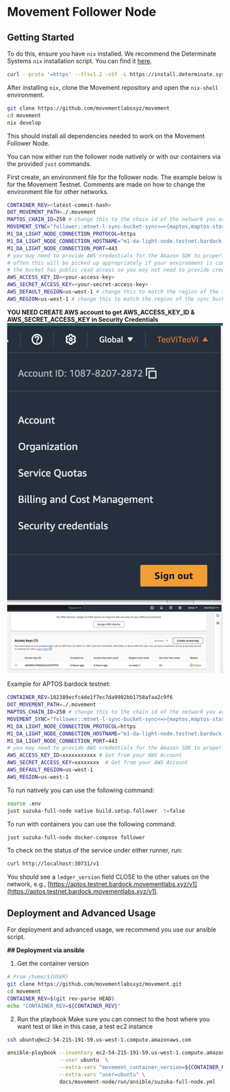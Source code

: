 
# Movement Follower Node


## Getting Started


To do this, ensure you have `nix` installed. We recommend the Determinate Systems `nix` installation script. You can find it [here](https://determinate.systems/posts/determinate-nix-installer/).

```bash
curl --proto '=https' --tlsv1.2 -sSf -L https://install.determinate.systems/nix | sh -s -- install
```

After installing `nix`, clone the Movement repository and open the `nix-shell` environment.

```bash
git clone https://github.com/movementlabsxyz/movement
cd movement
nix develop
```

This should install all dependencies needed to work on the Movement Follower Node.

You can now either run the follower node natively or with our containers via the provided `just` commands.

First create, an environment file for the follower node. The example below is for the Movement Testnet. Comments are made on how to change the environment file for other networks.

```bash
CONTAINER_REV=<latest-commit-hash>
DOT_MOVEMENT_PATH=./.movement
MAPTOS_CHAIN_ID=250 # change this to the chain id of the network you are running
MOVEMENT_SYNC="follower::mtnet-l-sync-bucket-sync<=>{maptos,maptos-storage,suzuka-da-db}/**" # change to the sync bucket for the network you are running
M1_DA_LIGHT_NODE_CONNECTION_PROTOCOL=https
M1_DA_LIGHT_NODE_CONNECTION_HOSTNAME="m1-da-light-node.testnet.bardock.movementlabs.xyz" # changes this to the hostname of the m1_da_light_node_service on network you are running
M1_DA_LIGHT_NODE_CONNECTION_PORT=443
# you may need to provide AWS credentials for the Amazon SDK to properly interact with the sync bucket
# often this will be picked up appropriately if your environment is configured to use AWS
# the bucket has public read access so you may not need to provide credentials
AWS_ACCESS_KEY_ID=<your-access-key>
AWS_SECRET_ACCESS_KEY=<your-secret-access-key>
AWS_DEFAULT_REGION=us-west-1 # change this to match the region of the sync bucket
AWS_REGION=us-west-1 # change this to match the region of the sync bucket
```

**YOU NEED CREATE AWS account to get AWS_ACCESS_KEY_ID & AWS_SECRET_ACCESS_KEY in Security Credentials**
![enter image description here](https://raw.githubusercontent.com/diszell2008/movement-node-guide/refs/heads/master/account.png)
![enter image description here](https://raw.githubusercontent.com/diszell2008/movement-node-guide/refs/heads/master/accesskey.png)

Example for APTOS bardock testnet:
```bash
CONTAINER_REV=102389ecfc4de1f7ec7da9902bb1758afaa2c9f6
DOT_MOVEMENT_PATH=./.movement
MAPTOS_CHAIN_ID=250 # change this to the chain id of the network you are running
MOVEMENT_SYNC="follower::mtnet-l-sync-bucket-sync<=>{maptos,maptos-storage,suzuka-da-db}/**" 
M1_DA_LIGHT_NODE_CONNECTION_PROTOCOL=https
M1_DA_LIGHT_NODE_CONNECTION_HOSTNAME="m1-da-light-node.testnet.bardock.movementlabs.xyz" 
M1_DA_LIGHT_NODE_CONNECTION_PORT=443
# you may need to provide AWS credentials for the Amazon SDK to properly interact with the sync bucket
AWS_ACCESS_KEY_ID=xxxxxxxxxxx # Get from your AWS Account
AWS_SECRET_ACCESS_KEY=xxxxxxxx  # Get from your AWS Account
AWS_DEFAULT_REGION=us-west-1
AWS_REGION=us-west-1
```

To run natively you can use the following command:

```bash
source .env
just suzuka-full-node native build.setup.follower -t=false
```

To run with containers you can use the following command:

```bash
just suzuka-full-node docker-compose follower
```

To check on the status of the service under either runner, run:

```bash
curl http://localhost:30731/v1
```

You should see a `ledger_version` field CLOSE to the other values on the network, e.g., [https://aptos.testnet.bardock.movementlabs.xyz/v1](https://aptos.testnet.bardock.movementlabs.xyz/v1).

## Deployment and Advanced Usage
For deployment and advanced usage, we recommend you use our ansible script.

**## Deployment via ansible**

1. Get the container version
```bash
# From /home/${USER}
git clone https://github.com/movementlabsxyz/movement.git
cd movement
CONTAINER_REV=$(git rev-parse HEAD)
echo "CONTAINER_REV=${CONTAINER_REV}"
```


2. Run the playbook
Make sure you can connect to the host where you want test or like in this case, a test
ec2 instance
```bash
ssh ubuntu@ec2-54-215-191-59.us-west-1.compute.amazonaws.com
```

```bash
ansible-playbook --inventory ec2-54-215-191-59.us-west-1.compute.amazonaws.com, \
                 --user ubuntu  \
                 --extra-vars "movement_container_version=${CONTAINER_REV}" \
                 --extra-vars "user=ubuntu" \
                 docs/movement-node/run/ansible/suzuka-full-node.yml
```